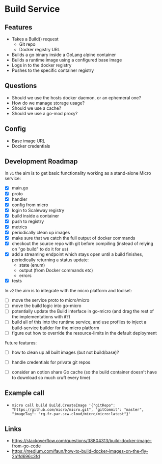 Build Service
=============


Features
--------
* Takes a Build() request
    - Git repo
    - Docker registry URL
* Builds a go binary inside a GoLang alpine container
* Builds a runtime image using a configured base image
* Logs in to the docker registry
* Pushes to the specific container registry


Questions
---------
* Should we use the hosts docker daemon, or an ephemeral one?
* How do we manage storage usage?
* Should we use a cache?
* Should we use a go-mod proxy?


Config
------
* Base image URL
* Docker credentials


Development Roadmap
-------------------

In `v1` the aim is to get basic functionality working as a stand-alone Micro service:
- [X] main.go
- [X] proto
- [X] handler
- [X] config from micro
- [X] login to Scaleway registry
- [X] build inside a container
- [X] push to registry
- [X] metrics
- [X] periodically clean up images
- [X] make sure that we catch the full output of docker commands
- [X] checkout the source repo with git before compiling (instead of relying on "go build" to do it for us)
- [X] add a streaming endpoint which stays open until a build finishes, periodically returning a status update:
    - state (enum)
    - output (from Docker commands etc)
    - errors
- [X] tests

 In `v2` the aim is to integrate with the micro platform and toolset:
- [ ] move the service proto to micro/micro
- [ ] move the build logic into go-micro
- [ ] potentially update the Build interface in go-micro (and drag the rest of the implementations with it?)
- [ ] build all of this into the runtime service, and use profiles to inject a build-service builder for the micro platform
- [ ] figure out how to override the resource-limits in the default deployment

 Future features:
- [ ] how to clean up all built images (but not build/base)?
- [ ] handle credentials for private git repos
- [ ] consider an option share Go cache (so the build container doesn't have to download so much cruft every time)


Example call
------------
* `micro call build Build.CreateImage '{"gitRepo": "https://github.com/micro/micro.git", "gitCommit": "master", "imageTag": "rg.fr-par.scw.cloud/micro/micro:latest"}'`

Links
-----
* https://stackoverflow.com/questions/38804313/build-docker-image-from-go-code
* https://medium.com/faun/how-to-build-docker-images-on-the-fly-2a1fd696c3fd
